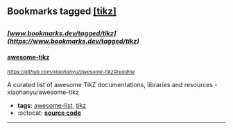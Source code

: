## Bookmarks tagged [[tikz]](https://www.bookmarks.dev/search?q=[tikz])

_<sup><sup>[www.bookmarks.dev/tagged/tikz](https://www.bookmarks.dev/tagged/tikz)</sup></sup>_
---
#### [awesome-tikz](https://github.com/xiaohanyu/awesome-tikz#readme)
_<sup>https://github.com/xiaohanyu/awesome-tikz#readme</sup>_

A curated list of awesome TikZ documentations, libraries and resources - xiaohanyu/awesome-tikz
* **tags**: [awesome-list](../tagged/awesome-list.md), [tikz](../tagged/tikz.md)
* :octocat: **[source code](https://github.com/xiaohanyu/awesome-tikz#readme)**
---
